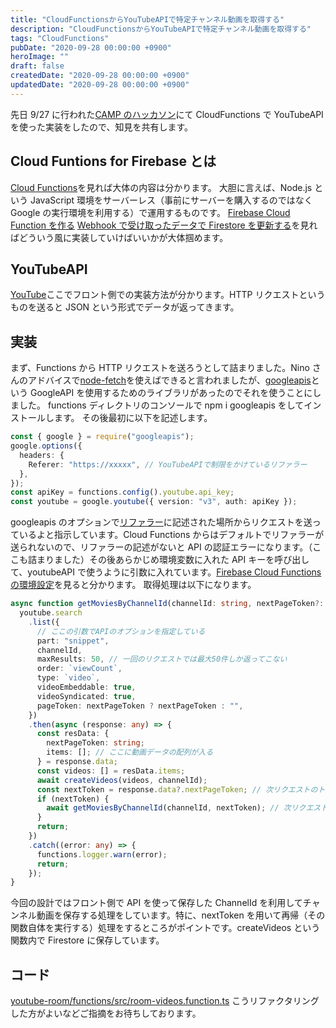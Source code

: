 ```yaml
---
title: "CloudFunctionsからYouTubeAPIで特定チャンネル動画を取得する"
description: "CloudFunctionsからYouTubeAPIで特定チャンネル動画を取得する"
tags: "CloudFunctions"
pubDate: "2020-09-28 00:00:00 +0900"
heroImage: ""
draft: false
createdDate: "2020-09-28 00:00:00 +0900"
updatedDate: "2020-09-28 00:00:00 +0900"
---
```


先日 9/27 に行われた[CAMP のハッカソン](https://to.camp/lesson?v=vtriUBb2KPcOpCUAtljK)にて CloudFunctions で YouTubeAPI を使った実装をしたので、知見を共有します。

## Cloud Funtions for Firebase とは

[Cloud Functions](https://to.camp/lesson?v=AgNXUteAmULRSrOT7WwP)を見れば大体の内容は分かります。
大胆に言えば、Node.js という JavaScript 環境をサーバーレス（事前にサーバーを購入するのではなく Google の実行環境を利用する）で運用するものです。
[Firebase Cloud Function を作る](https://to.camp/lesson?v=3A8yYWWRMOrn62aLJQR1)
[Webhook で受け取ったデータで Firestore を更新する](https://to.camp/lesson?v=NsxvY9KjS5gaKfDjzVIB)を見ればどういう風に実装していけばいいかが大体掴めます。

## YouTubeAPI

[YouTube](https://to.camp/lesson?v=31A9llLVUeVNqKWMJfR9)ここでフロント側での実装方法が分かります。HTTP リクエストというものを送ると JSON という形式でデータが返ってきます。

## 実装

まず、Functions から HTTP リクエストを送ろうとして詰まりました。Nino さんのアドバイスで[node-fetch](https://www.npmjs.com/package/node-fetch)を使えばできると言われましたが、[googleapis](https://www.npmjs.com/package/googleapis)という GoogleAPI を使用するためのライブラリがあったのでそれを使うことにしました。
functions ディレクトリのコンソールで npm i googleapis をしてインストールします。
その後最初に以下を記述します。

```ts
const { google } = require("googleapis");
google.options({
  headers: {
    Referer: "https://xxxxx", // YouTubeAPIで制限をかけているリファラー
  },
});
const apiKey = functions.config().youtube.api_key;
const youtube = google.youtube({ version: "v3", auth: apiKey });
```

googleapis のオプションで[リファラー](https://developer.mozilla.org/ja/docs/Web/HTTP/Headers/Referer)に記述された場所からリクエストを送っているよと指示しています。Cloud Functions からはデフォルトでリファラーが送られないので、リファラーの記述がないと API の認証エラーになります。（ここも詰まりました）その後あらかじめ環境変数に入れた API キーを呼び出して、youtubeAPI で使うように引数に入れています。[Firebase Cloud Functions の環境設定](https://to.camp/lesson?v=vfJwfKMpHpY0gt4BVCcK#Firebase%20Cloud%20Functions%E3%81%AE%E7%92%B0%E5%A2%83%E8%A8%AD%E5%AE%9A)を見ると分かります。
取得処理は以下になります。

```ts
async function getMoviesByChannelId(channelId: string, nextPageToken?: string) {
  youtube.search
    .list({
      // ここの引数でAPIのオプションを指定している
      part: "snippet",
      channelId,
      maxResults: 50, // 一回のリクエストでは最大50件しか返ってこない
      order: `viewCount`,
      type: `video`,
      videoEmbeddable: true,
      videoSyndicated: true,
      pageToken: nextPageToken ? nextPageToken : "",
    })
    .then(async (response: any) => {
      const resData: {
        nextPageToken: string;
        items: []; // ここに動画データの配列が入る
      } = response.data;
      const videos: [] = resData.items;
      await createVideos(videos, channelId);
      const nextToken = response.data?.nextPageToken; // 次リクエストのトークンがあれば入れる
      if (nextToken) {
        await getMoviesByChannelId(channelId, nextToken); // 次リクエストのトークンがあればもう一度実行する
      }
      return;
    })
    .catch((error: any) => {
      functions.logger.warn(error);
      return;
    });
}
```

今回の設計ではフロント側で API を使って保存した ChannelId を利用してチャンネル動画を保存する処理をしています。特に、nextToken を用いて再帰（その関数自体を実行する）処理をするところがポイントです。createVideos という関数内で Firestore に保存しています。

## コード

[youtube-room/functions/src/room-videos.function.ts](https://github.com/camp-team/youtube-room/blob/master/functions/src/room-videos.function.ts)
こうリファクタリングした方がよいなどご指摘をお待ちしております。
